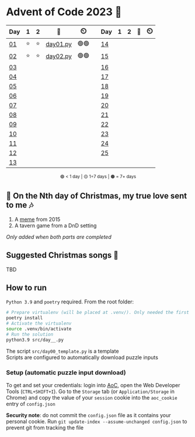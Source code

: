 # Advent of Code 2023 🎄

<div align="center">

| Day                                        | 1   | 2   | 📃                        | ⏲️   | | Day                                        | 1   | 2   | 📃                        | ⏲️   |
| ------------------------------------------ | :-: | :-: | :-----------------------: | :--: |-| -------------------------------------------| :-: | :-: | :-----------------------: | :--: |
| [01](https://adventofcode.com/2023/day/1)  | ⭐  | ⭐  | [day01.py](src/day01.py)  | 🟢🟢 | | [14](https://adventofcode.com/2023/day/14) |     |     |                           |      |
| [02](https://adventofcode.com/2023/day/2)  | ⭐  | ⭐  | [day02.py](src/day02.py)  | 🟢🟢 | | [15](https://adventofcode.com/2023/day/15) |     |     |                           |      |
| [03](https://adventofcode.com/2023/day/3)  |     |     |                           |      | | [16](https://adventofcode.com/2023/day/16) |     |     |                           |      |
| [04](https://adventofcode.com/2023/day/4)  |     |     |                           |      | | [17](https://adventofcode.com/2023/day/17) |     |     |                           |      |
| [05](https://adventofcode.com/2023/day/5)  |     |     |                           |      | | [18](https://adventofcode.com/2023/day/18) |     |     |                           |      |
| [06](https://adventofcode.com/2023/day/6)  |     |     |                           |      | | [19](https://adventofcode.com/2023/day/19) |     |     |                           |      |
| [07](https://adventofcode.com/2023/day/7)  |     |     |                           |      | | [20](https://adventofcode.com/2023/day/20) |     |     |                           |      |
| [08](https://adventofcode.com/2023/day/8)  |     |     |                           |      | | [21](https://adventofcode.com/2023/day/21) |     |     |                           |      |
| [09](https://adventofcode.com/2023/day/9)  |     |     |                           |      | | [22](https://adventofcode.com/2023/day/22) |     |     |                           |      |
| [10](https://adventofcode.com/2023/day/10) |     |     |                           |      | | [23](https://adventofcode.com/2023/day/23) |     |     |                           |      |
| [11](https://adventofcode.com/2023/day/11) |     |     |                           |      | | [24](https://adventofcode.com/2023/day/24) |     |     |                           |      |
| [12](https://adventofcode.com/2023/day/12) |     |     |                           |      | | [25](https://adventofcode.com/2023/day/25) |     |     |                           |      |
| [13](https://adventofcode.com/2023/day/13) |     |     |                           |      | |                                            |     |     |                           |      |

<sub>🟢 < 1 day | 🟡 1÷7 days | 🟠 = 7+ days</sub>

</div>

## 🎵 On the Nth day of Christmas, my true love sent to me 🎶

1. A [meme](https://knowyourmeme.com/memes/trebuchets) from 2015
2. A tavern game from a DnD setting

*Only added when both parts are completed*

## Suggested Christmas songs 🔔

TBD

## How to run

`Python 3.9` and `poetry` required. From the root folder:

````bash
# Prepare virtualenv (will be placed at .venv/). Only needed the first time
poetry install
# Activate the virtualenv
source .venv/bin/activate
# Run the solution
python3.9 src/day__.py
````

The script `src/day00_template.py` is a template  
Scripts are configured to automatically download puzzle inputs

### Setup (automatic puzzle input download)

To get and set your credentials: login into [AoC](https://adventofcode.com/), open the Web Developer Tools (`CTRL+SHIFT+I`). Go to the `Storage` tab (or `Application/Storage` in Chrome) and copy the value of your `session` cookie into the `aoc_cookie` entry of `config.json`

**Security note**: do not commit the `config.json` file as it contains your personal cookie. Run `git update-index --assume-unchanged config.json` to prevent git from tracking the file
